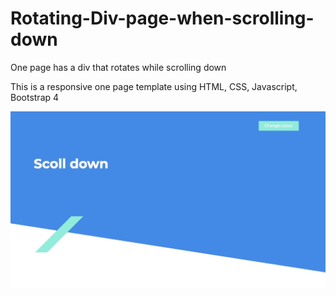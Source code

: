 # Rotating-Div-page-when-scrolling-down
One page has a div that rotates while scrolling down

This is a responsive one page template using HTML, CSS, Javascript, Bootstrap 4

![Screenshot](screenshot.jpeg)
